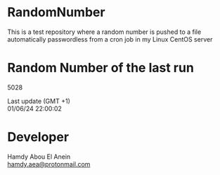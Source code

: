 # RandomNumber    
This is a test repository where a random number is pushed to a file automatically passwordless from a cron job in my Linux CentOS server    
# Random Number of the last run   
5028
      
Last update (GMT +1)    
01/06/24 22:00:02
# Developer    
Hamdy Abou El Anein   
hamdy.aea@protonmail.com
